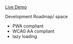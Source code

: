 [Live Demo](https://george-apazidis.github.io/portfolio/index.html)


Development Roadmap/
space
- PWA compliant
- WCAG AA compliant
- lazy loading
